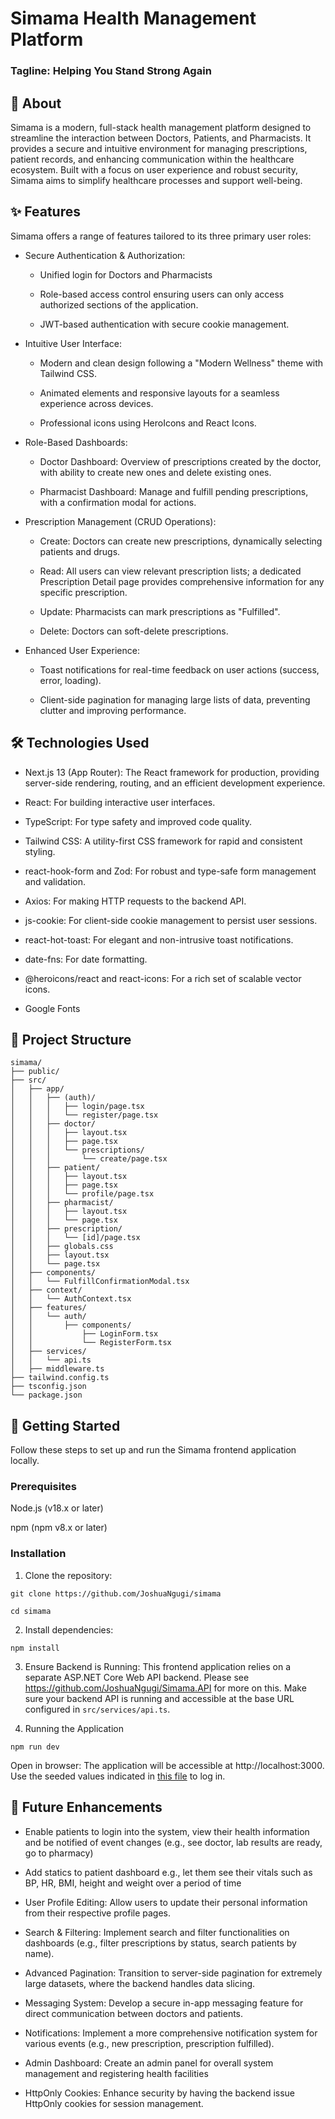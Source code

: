 # Simama Health Management Platform
### Tagline: Helping You Stand Strong Again

## 🚀 About
Simama is a modern, full-stack health management platform designed to streamline the interaction between Doctors, Patients, and Pharmacists. It provides a secure and intuitive environment for managing prescriptions, patient records, and enhancing communication within the healthcare ecosystem. Built with a focus on user experience and robust security, Simama aims to simplify healthcare processes and support well-being.

## ✨ Features
Simama offers a range of features tailored to its three primary user roles:

- Secure Authentication & Authorization:

    - Unified login for Doctors and Pharmacists

    - Role-based access control ensuring users can only access authorized sections of the application.

    - JWT-based authentication with secure cookie management.

- Intuitive User Interface:

    - Modern and clean design following a "Modern Wellness" theme with Tailwind CSS.

    - Animated elements and responsive layouts for a seamless experience across devices.

    - Professional icons using HeroIcons and React Icons.

- Role-Based Dashboards:

    - Doctor Dashboard: Overview of prescriptions created by the doctor, with ability to create new ones and delete existing ones.

    - Pharmacist Dashboard: Manage and fulfill pending prescriptions, with a confirmation modal for actions.

- Prescription Management (CRUD Operations):

    - Create: Doctors can create new prescriptions, dynamically selecting patients and drugs.

    - Read: All users can view relevant prescription lists; a dedicated Prescription Detail page provides comprehensive information for any specific prescription.

    - Update: Pharmacists can mark prescriptions as "Fulfilled".

    - Delete: Doctors can soft-delete prescriptions.

- Enhanced User Experience:

    - Toast notifications for real-time feedback on user actions (success, error, loading).

    - Client-side pagination for managing large lists of data, preventing clutter and improving performance.

## 🛠️ Technologies Used
- Next.js 13 (App Router): The React framework for production, providing server-side rendering, routing, and an efficient development experience.

- React: For building interactive user interfaces.

- TypeScript: For type safety and improved code quality.

- Tailwind CSS: A utility-first CSS framework for rapid and consistent styling.

- react-hook-form and Zod: For robust and type-safe form management and validation.

- Axios: For making HTTP requests to the backend API.

- js-cookie: For client-side cookie management to persist user sessions.

- react-hot-toast: For elegant and non-intrusive toast notifications.

- date-fns: For date formatting.

- @heroicons/react and react-icons: For a rich set of scalable vector icons.

- Google Fonts

## 📂 Project Structure
```
simama/
├── public/                  
├── src/
│   ├── app/                 
│   │   ├── (auth)/          
│   │   │   ├── login/page.tsx
│   │   │   └── register/page.tsx
│   │   ├── doctor/          
│   │   │   ├── layout.tsx   
│   │   │   ├── page.tsx     
│   │   │   └── prescriptions/
│   │   │       └── create/page.tsx 
│   │   ├── patient/         
│   │   │   ├── layout.tsx   
│   │   │   ├── page.tsx     
│   │   │   └── profile/page.tsx 
│   │   ├── pharmacist/      
│   │   │   ├── layout.tsx   
│   │   │   └── page.tsx     
│   │   ├── prescription/    
│   │   │   └── [id]/page.tsx
│   │   ├── globals.css      
│   │   ├── layout.tsx       
│   │   └── page.tsx         
│   ├── components/          
│   │   └── FulfillConfirmationModal.tsx 
│   ├── context/             
│   │   └── AuthContext.tsx
│   ├── features/            
│   │   └── auth/
│   │       ├── components/
│   │           ├── LoginForm.tsx
│   │           └── RegisterForm.tsx
│   ├── services/            
│   │   └── api.ts           
│   ├── middleware.ts        
├── tailwind.config.ts       
├── tsconfig.json            
└── package.json   
```          

## 🚀 Getting Started
Follow these steps to set up and run the Simama frontend application locally.

### Prerequisites
Node.js (v18.x or later)

npm (npm v8.x or later)

### Installation
1. Clone the repository:

`git clone https://github.com/JoshuaNgugi/simama`

`cd simama`

2. Install dependencies:

`npm install`

3. Ensure Backend is Running:
This frontend application relies on a separate ASP.NET Core Web API backend. 
Please see https://github.com/JoshuaNgugi/Simama.API for more on this.
Make sure your backend API is running and accessible at the base URL configured in `src/services/api.ts`.

4. Running the Application

`npm run dev`

Open in browser:
The application will be accessible at http://localhost:3000. Use the seeded values indicated in [this file](https://github.com/JoshuaNgugi/Simama.API/blob/master/DataSeeder.cs) to log in. 

## 🌟 Future Enhancements
- Enable patients to login into the system, view their health information and be notified of event changes (e.g., see doctor, lab results are ready, go to pharmacy)

- Add statics to patient dashboard e.g., let them see their vitals such as BP, HR, BMI, height and weight over a period of time

- User Profile Editing: Allow users to update their personal information from their respective profile pages.

- Search & Filtering: Implement search and filter functionalities on dashboards (e.g., filter prescriptions by status, search patients by name).

- Advanced Pagination: Transition to server-side pagination for extremely large datasets, where the backend handles data slicing.

- Messaging System: Develop a secure in-app messaging feature for direct communication between doctors and patients.

- Notifications: Implement a more comprehensive notification system for various events (e.g., new prescription, prescription fulfilled).

- Admin Dashboard: Create an admin panel for overall system management and registering health facilities

- HttpOnly Cookies: Enhance security by having the backend issue HttpOnly cookies for session management.